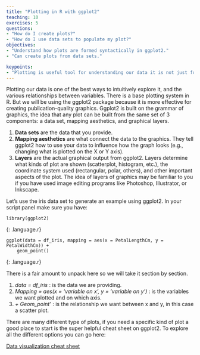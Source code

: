 ```yaml
---
title: "Plotting in R with ggplot2"
teaching: 10
exercises: 5
questions:
- "How do I create plots?"
- "How do I use data sets to populate my plot?"
objectives:
- "Understand how plots are formed syntactically in ggplot2."
- "Can create plots from data sets."

keypoints:
- "Plotting is useful tool for understanding our data it is not just for results visualisation"
---
```


Plotting our data is one of the best ways to intuitively explore it, and the various relationships between variables. There is a base plotting system in R. But we will be using the ggplot2 package because it is more effective for creating publication-quality graphics. Ggplot2 is built on the grammar of graphics, the idea that any plot can be built from the same set of 3 components: a data set, mapping aesthetics, and graphical layers.

1.	**Data sets** are the data that you provide.
2.	**Mapping aesthetics** are what connect the data to the graphics. They tell ggplot2 how to use your data to influence how the graph looks (e.g., changing what is plotted on the X or Y axis).
3.	**Layers** are the actual graphical output from ggplot2. Layers determine what kinds of plot are shown (scatterplot, histogram, etc.), the coordinate system used (rectangular, polar, others), and other important aspects of the plot. The idea of layers of graphics may be familiar to you if you have used image editing programs like Photoshop, Illustrator, or Inkscape.


Let’s use the iris data set to generate an example using ggplot2. In your script panel make sure you have:

```
library(ggplot2)
```
{: .language.r}


```
ggplot(data = df_iris, mapping = aes(x = PetalLengthCm, y = PetalWidthCm)) +
	geom_point()

```
{: .language.r}


There is a fair amount to unpack here so we will take it section by section. 
1.	*data = df_iris* : is the data we are providing.
2.	*Mapping = aes(x = ‘variable on x’, y = ‘variable on y’)* : is the variables we want plotted and on which axis.
3.	*+ Geom_point’* : is the relationship we want between x and y, in this case a scatter plot.

There are many different type of plots, if you need a specific kind of plot a good place to start is the super helpful cheat sheet on ggplot2. To explore all the different options you can go here:


[Data visualization cheat sheet](https://www.rstudio.org/links/data_visualization_cheat_sheet)


